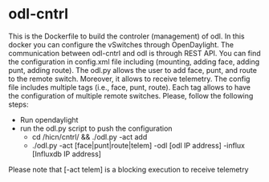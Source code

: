# odl-cntrl
This is the Dockerfile to build the controler (management) of odl. In this docker you can configure the vSwitches through 
OpenDaylight. The communication between odl-cntrl and odl is through REST API. You can find the configuration in config.xml 
file including (mounting, adding face, adding punt, adding route). 
The odl.py allows the user to add face, punt, and route to the remote switch. Moreover, it allows to receive telemetry. 
The config file includes multiple tags (i.e., face, punt, route). 
Each tag allows to have the configuration of multiple remote switches. Please, follow the following steps:
* Run opendaylight 
* run the odl.py script to push the configuration
    *  cd /hicn/cntrl/ && ./odl.py -act add
    *  ./odl.py -act [face|punt|route|telem] -odl [odl IP address] -influx [Influxdb IP address]
 
Please note that [-act telem] is a blocking execution to receive telemetry 
